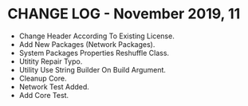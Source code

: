 # CHANGE LOG - November 2019, 11

- Change Header According To Existing License.
- Add New Packages (Network Packages).
- System Packages Properties Reshuffle Class.
- Utitity Repair Typo.
- Utility Use String Builder On Build Argument.
- Cleanup Core.
- Network Test Added.
- Add Core Test.
